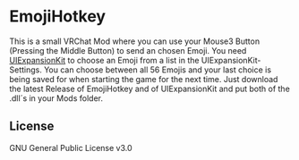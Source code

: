 # EmojiHotkey


This is a small VRChat Mod where you can use your Mouse3 Button (Pressing the Middle Button) to send an chosen Emoji. You need [UIExpansionKit](https://github.com/PatchedPlusPlus/VRCMods/releases/download/updates-2022-05-29U/UIExpansionKit.dll) to choose an Emoji from a list in the UIExpansionKit-Settings. You can choose between all 56 Emojis and your last choice is being saved for when starting the game for the next time.
Just download the latest Release of EmojiHotkey and of UIExpansionKit and put both of the .dll´s in your Mods folder.

## License

GNU General Public License v3.0
